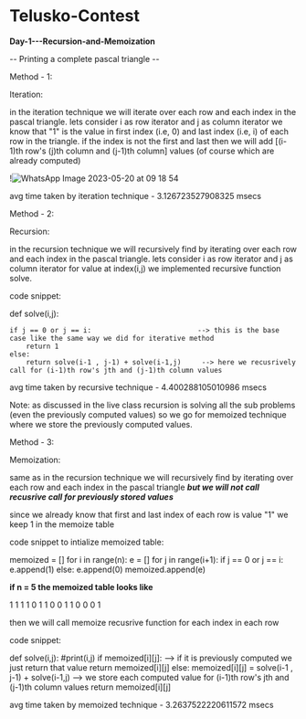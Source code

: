 # Telusko-Contest

**Day-1---Recursion-and-Memoization**

-- Printing a complete pascal triangle -- 

Method - 1:

Iteration:

in the iteration technique we will iterate over each row and each index in the pascal triangle.
lets consider i as row iterator and j as column iterator
we know that "1" is the  value in first index (i.e, 0) and last index (i.e, i) of each row in the triangle.
if the index is not the first and last then we will add [(i-1)th row's (j)th column and (j-1)th column] values (of course which are already computed)


!![WhatsApp Image 2023-05-20 at 09 18 54](https://github.com/cs25-esc/Telusko-Contest/assets/68850280/a357b4b3-134e-4bb3-8f98-2024cc781208)

avg time taken by iteration technique - 3.126723527908325 msecs


Method - 2:

Recursion:

in the recursion technique we will recursively find by iterating over each row and each index in the pascal triangle.
lets consider i as row iterator and j as column iterator
for value at index(i,j) we implemented recursive function solve.

code snippet:

def solve(i,j):
    
    if j == 0 or j == i:                          --> this is the base case like the same way we did for iterative method                      
        return 1
    else:
        return solve(i-1 , j-1) + solve(i-1,j)     --> here we recusrively call for (i-1)th row's jth and (j-1)th column values


avg time taken by recursive technique - 4.400288105010986 msecs

Note: as discussed in the live class recursion is solving all the sub problems (even the previously computed values) so we go for memoized technique where we store the previously computed values.

Method - 3:

Memoization:

same as in the recursion technique we will recursively find by iterating over each row and each index in the pascal triangle ***but we will not call recusrive call for previously stored values***

since we already know that first and last index of each row is value "1" we keep 1 in the memoize table

code snippet to intialize memoized table:

memoized = []
for i in range(n):
    e = []
    for j in range(i+1):
        if j == 0 or j == i:
            e.append(1)
        else:
            e.append(0)
    memoized.append(e) 

**if n = 5 the memoized table looks like**

1
1 1
1 0 1
1 0 0 1
1 0 0 0 1

then we will call memoize recusrive function for each index in each row

code snippet:

def solve(i,j):
    #print(i,j)
    if memoized[i][j]:            --> if it is previously computed we just return that value
        return memoized[i][j]
    else:
        memoized[i][j] = solve(i-1 , j-1) + solve(i-1,j)            --> we store each computed value for (i-1)th row's jth and (j-1)th column values
        return memoized[i][j]
    

avg time taken by memoized technique - 3.2637522220611572 msecs





